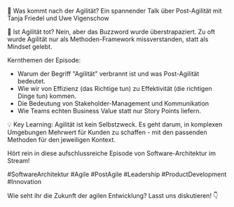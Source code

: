 🎯 Was kommt nach der Agilität? Ein spannender Talk über Post-Agilität mit Tanja Friedel und Uwe Vigenschow

🤔 Ist Agilität tot? Nein, aber das Buzzword wurde überstrapaziert. Zu oft wurde Agilität nur als Methoden-Framework missverstanden, statt als Mindset gelebt.

Kernthemen der Episode:
- Warum der Begriff "Agilität" verbrannt ist und was Post-Agilität bedeutet.
- Wie wir von Effizienz (das Richtige tun) zu Effektivität (die richtigen Dinge tun) kommen.
- Die Bedeutung von Stakeholder-Management und Kommunikation
- Wie Teams echten Business Value statt nur Story Points liefern.

💡 Key Learning: Agilität ist kein Selbstzweck. Es geht darum, in komplexen Umgebungen Mehrwert für Kunden zu schaffen - mit den passenden Methoden für den jeweiligen Kontext.

Hört rein in diese aufschlussreiche Episode von Software-Architektur im Stream! 

#SoftwareArchitektur #Agile #PostAgile #Leadership #ProductDevelopment #Innovation

Wie seht ihr die Zukunft der agilen Entwicklung? Lasst uns diskutieren! 👇
